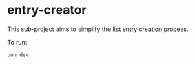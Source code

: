 # entry-creator

This sub-project aims to simplify the list entry creation process.

To run:

```shell
bun dev
```
